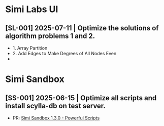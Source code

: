 # Simi Labs UI
## [SL-001] 2025-07-11 | Optimize the solutions of algorithm problems 1 and 2.
* 1\. Array Partition
* 2\. Add Edges to Make Degrees of All Nodes Even
* 
# Simi Sandbox
## [SS-001] 2025-06-15 | Optimize all scripts and install scylla-db on test server.
* PR: [Simi Sandbox 1.3.0 - Powerful Scripts](https://github.com/saidake/simi-sandbox/pull/6)
